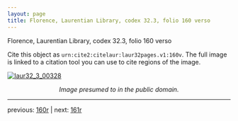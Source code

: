```yaml
---
layout: page
title: Florence, Laurentian Library, codex 32.3, folio 160 verso
---
```


Florence, Laurentian Library, codex 32.3, folio 160 verso

Cite this object as `urn:cite2:citelaur:laur32pages.v1:160v`.  The full image is linked to a citation tool you can use to cite regions of the image.

[![laur32_3_00328](http://www.homermultitext.org/iipsrv?IIIF=/project/homer/pyramidal/deepzoom/citelaur/laur32imgs/v1/laur32_3_00328.tif/full/800,/0/default.jpg)](http://www.homermultitext.org/ict2/?urn=urn:cite2:citelaur:laur32imgs.v1:laur32_3_00328) 

<p style="text-align: center; font-style: italic;">Image presumed to in the public domain.</p>

---

previous: [160r](../160r/) | next: [161r](../161r/)